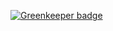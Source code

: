 

[![Greenkeeper badge](https://badges.greenkeeper.io/khanhpn/webpack_comic.svg)](https://greenkeeper.io/)